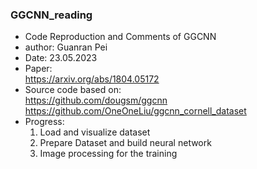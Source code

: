 ### GGCNN_reading
- Code Reproduction and Comments of GGCNN
- author: Guanran Pei
- Date: 23.05.2023
- Paper:  
  https://arxiv.org/abs/1804.05172
- Source code based on:  
  https://github.com/dougsm/ggcnn  
  https://github.com/OneOneLiu/ggcnn_cornell_dataset
- Progress:  
  1. Load and visualize dataset
  2. Prepare Dataset and build neural network
  3. Image processing for the training

